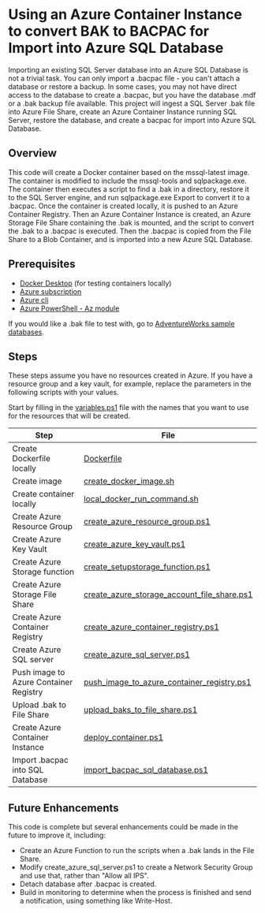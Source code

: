 # Using an Azure Container Instance to convert BAK to BACPAC for Import into Azure SQL Database 
Importing an existing SQL Server database into an Azure SQL Database is not a trivial task. You can only import a .bacpac file - you can't attach a database or restore a backup. In some cases, you may not have direct access to the database to create a .bacpac, but you have the database .mdf or a .bak backup file available. This project will ingest a SQL Server .bak file into Azure File Share, create an Azure Container Instance running SQL Server, restore the database, and create a bacpac for import into Azure SQL Database.

## Overview

This code will create a Docker container based on the mssql-latest image. The container is modified to include the mssql-tools and sqlpackage.exe. The container then executes a script to find a .bak in a directory, restore it to the SQL Server engine, and run sqlpackage.exe Export to convert it to a .bacpac. Once the container is created locally, it is pushed to an Azure Container Registry. Then an Azure Container Instance is created, an Azure Storage File Share containing the .bak is mounted, and the script to convert the .bak to a .bacpac is executed. Then the .bacpac is copied from the File Share to a Blob Container, and is imported into a new Azure SQL Database.

## Prerequisites

* [Docker Desktop](https://www.docker.com/products/docker-desktop) (for testing containers locally)
* [Azure subscription](https://azure.microsoft.com/en-us/free/)
* [Azure cli](https://docs.microsoft.com/en-us/cli/azure/install-azure-cli?view=azure-cli-latest)
* [Azure PowerShell - Az module](https://docs.microsoft.com/en-us/powershell/azure/install-az-ps?view=azps-4.5.0)

If you would like a .bak file to test with, go to [AdventureWorks sample databases](https://github.com/Microsoft/sql-server-samples/releases/tag/adventureworks).

## Steps

These steps assume you have no resources created in Azure. If you have a resource group and a key vault, for example, replace the parameters in the following scripts with your values.

Start by filling in the [variables.ps1](PowerShell/variables.ps1) file with the names that you want to use for the resources that will be created.



| Step                                          | File                                                                                                     |
|---------                                      |--------                                                                                                  |
|Create Dockerfile locally                      | [Dockerfile](container/Docker/Dockerfile)                                                                          |
|Create image                                   | [create_docker_image.sh](container/Docker/create_docker_image.sh)                                                  |
|Create container locally                       | [local_docker_run_command.sh](container/Docker/local_docker_run_command.sh)                                        |
|Create Azure Resource Group                    | [create_azure_resource_group.ps1](container/PowerShell/create_azure_resource_group.ps1)                            |
|Create Azure Key Vault                         | [create_azure_key_vault.ps1](container/PowerShell/create_azure_key_vault.ps1)                                      |
|Create Azure Storage function                  | [create_setupstorage_function.ps1](container/PowerShell/create_setupstorage_function.ps1)                          |
|Create Azure Storage File Share                | [create_azure_storage_account_file_share.ps1](container/PowerShell/create_azure_storage_account_file_share.ps1)    |
|Create Azure Container Registry                | [create_azure_container_registry.ps1](container/PowerShell/create_azure_container_registry.ps1)                    |
|Create Azure SQL server                        | [create_azure_sql_server.ps1](container/PowerShell/create_azure_sql_server.ps1)                                    |
|Push image to Azure Container Registry         | [push_image_to_azure_container_registry.ps1](container/PowerShell/push_image_to_azure_container_registry.ps1)      |
|Upload .bak to File Share                      |[upload_baks_to_file_share.ps1](container/PowerShell/upload_baks_to_file_share.ps1)|                                                                                                          |
|Create Azure Container Instance                | [deploy_container.ps1](container/PowerShell/deploy_container.ps1)                                                  |
|Import .bacpac into SQL Database               | [import_bacpac_sql_database.ps1](container/PowerShell/import_bacpac_sql_database.ps1)                              |

## Future Enhancements

This code is complete but several enhancements could be made in the future to improve it, including:

* Create an Azure Function to run the scripts when a .bak lands in the File Share.
* Modify create_azure_sql_server.ps1 to create a Network Security Group and use that, rather than "Allow all IPS".
* Detach database after .bacpac is created.
* Build in monitoring to determine when the process is finished and send a notification, using something like Write-Host.
